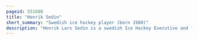 ```yaml
---
pageid: 551608
title: "Henrik Sedin"
short_summary: "Swedish ice hockey player (born 1980)"
description: "Henrik Lars Sedin is a swedish Ice Hockey Executive and former Centre who played his entire 17-season National Hockey League Career with the Vancouver Canucks from 2000 to 2018. From 2010 until Retirement he served as Captain of the Canucks. Born and raised in Örnsköldsvik, Sweden, Sedin and his identical Twin Brother Daniel played together throughout their Careers ; the Pair were renowned for their Effectiveness as a Tandem. Henrik, a skilled Passer, was known as a Playmaker while Daniel was known as a Goal-Scorer. Sedin tallied 240 Goals and 830 Assists, for 1,070 Points, in 1,330 Nhl Games, ranking him as the Canucks' all-time leading Points Scorer."
---
```

